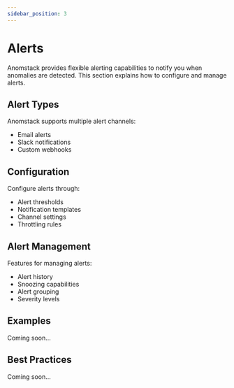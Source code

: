 ```yaml
---
sidebar_position: 3
---
```


# Alerts

Anomstack provides flexible alerting capabilities to notify you when anomalies are detected. This section explains how to configure and manage alerts.

## Alert Types

Anomstack supports multiple alert channels:
- Email alerts
- Slack notifications
- Custom webhooks

## Configuration

Configure alerts through:
- Alert thresholds
- Notification templates
- Channel settings
- Throttling rules

## Alert Management

Features for managing alerts:
- Alert history
- Snoozing capabilities
- Alert grouping
- Severity levels

## Examples

Coming soon...

## Best Practices

Coming soon...
